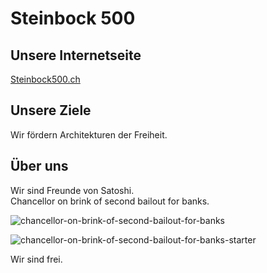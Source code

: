 # Steinbock 500 
## Unsere Internetseite
[Steinbock500.ch](https://Steinbock500.ch)  

## Unsere Ziele
Wir fördern Architekturen der Freiheit.

## Über uns 
Wir sind Freunde von Satoshi.  
Chancellor on brink of second bailout for banks.
  
![chancellor-on-brink-of-second-bailout-for-banks](https://github.com/moniquebaumann/freedom-cash-bot/assets/160405077/a8fd8989-a8d1-4a9d-9dc1-bd0f24196773)

![chancellor-on-brink-of-second-bailout-for-banks-starter](https://github.com/moniquebaumann/freedom-cash-bot/assets/160405077/1ed00195-9738-45bf-a807-4dff034947ff)

  
Wir sind frei.   
